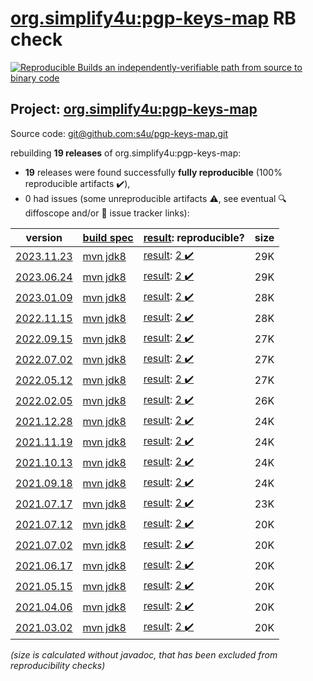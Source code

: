 [org.simplify4u:pgp-keys-map](https://central.sonatype.com/artifact/org.simplify4u/pgp-keys-map/versions) RB check
=======

[![Reproducible Builds](https://reproducible-builds.org/images/logos/rb.svg) an independently-verifiable path from source to binary code](https://reproducible-builds.org/)

## Project: [org.simplify4u:pgp-keys-map](https://central.sonatype.com/artifact/org.simplify4u/pgp-keys-map/versions)

Source code: [git@github.com:s4u/pgp-keys-map.git](git@github.com:s4u/pgp-keys-map.git)

rebuilding **19 releases** of org.simplify4u:pgp-keys-map:
- **19** releases were found successfully **fully reproducible** (100% reproducible artifacts :heavy_check_mark:),
- 0 had issues (some unreproducible artifacts :warning:, see eventual :mag: diffoscope and/or :memo: issue tracker links):

| version | [build spec](/BUILDSPEC.md) | [result](https://reproducible-builds.org/docs/jvm/): reproducible? | size |
| -- | --------- | ------ | -- |
| [2023.11.23](https://central.sonatype.com/artifact/org.simplify4u/pgp-keys-map/2023.11.23/pom) | [mvn jdk8](pgp-keys-map-2023.11.23.buildspec) | [result](pgp-keys-map-2023.11.23.buildinfo): [2 :heavy_check_mark: ](pgp-keys-map-2023.11.23.buildcompare) | 29K |
| [2023.06.24](https://central.sonatype.com/artifact/org.simplify4u/pgp-keys-map/2023.06.24/pom) | [mvn jdk8](pgp-keys-map-2023.06.24.buildspec) | [result](pgp-keys-map-2023.06.24.buildinfo): [2 :heavy_check_mark: ](pgp-keys-map-2023.06.24.buildcompare) | 29K |
| [2023.01.09](https://central.sonatype.com/artifact/org.simplify4u/pgp-keys-map/2023.01.09/pom) | [mvn jdk8](pgp-keys-map-2023.01.09.buildspec) | [result](pgp-keys-map-2023.01.09.buildinfo): [2 :heavy_check_mark: ](pgp-keys-map-2023.01.09.buildcompare) | 28K |
| [2022.11.15](https://central.sonatype.com/artifact/org.simplify4u/pgp-keys-map/2022.11.15/pom) | [mvn jdk8](pgp-keys-map-2022.11.15.buildspec) | [result](pgp-keys-map-2022.11.15.buildinfo): [2 :heavy_check_mark: ](pgp-keys-map-2022.11.15.buildcompare) | 28K |
| [2022.09.15](https://central.sonatype.com/artifact/org.simplify4u/pgp-keys-map/2022.09.15/pom) | [mvn jdk8](pgp-keys-map-2022.09.15.buildspec) | [result](pgp-keys-map-2022.09.15.buildinfo): [2 :heavy_check_mark: ](pgp-keys-map-2022.09.15.buildcompare) | 27K |
| [2022.07.02](https://central.sonatype.com/artifact/org.simplify4u/pgp-keys-map/2022.07.02/pom) | [mvn jdk8](pgp-keys-map-2022.07.02.buildspec) | [result](pgp-keys-map-2022.07.02.buildinfo): [2 :heavy_check_mark: ](pgp-keys-map-2022.07.02.buildcompare) | 27K |
| [2022.05.12](https://central.sonatype.com/artifact/org.simplify4u/pgp-keys-map/2022.05.12/pom) | [mvn jdk8](pgp-keys-map-2022.05.12.buildspec) | [result](pgp-keys-map-2022.05.12.buildinfo): [2 :heavy_check_mark: ](pgp-keys-map-2022.05.12.buildcompare) | 27K |
| [2022.02.05](https://central.sonatype.com/artifact/org.simplify4u/pgp-keys-map/2022.02.05/pom) | [mvn jdk8](pgp-keys-map-2022.02.05.buildspec) | [result](pgp-keys-map-2022.02.05.buildinfo): [2 :heavy_check_mark: ](pgp-keys-map-2022.02.05.buildcompare) | 26K |
| [2021.12.28](https://central.sonatype.com/artifact/org.simplify4u/pgp-keys-map/2021.12.28/pom) | [mvn jdk8](pgp-keys-map-2021.12.28.buildspec) | [result](pgp-keys-map-2021.12.28.buildinfo): [2 :heavy_check_mark: ](pgp-keys-map-2021.12.28.buildcompare) | 24K |
| [2021.11.19](https://central.sonatype.com/artifact/org.simplify4u/pgp-keys-map/2021.11.19/pom) | [mvn jdk8](pgp-keys-map-2021.11.19.buildspec) | [result](pgp-keys-map-2021.11.19.buildinfo): [2 :heavy_check_mark: ](pgp-keys-map-2021.11.19.buildcompare) | 24K |
| [2021.10.13](https://central.sonatype.com/artifact/org.simplify4u/pgp-keys-map/2021.10.13/pom) | [mvn jdk8](pgp-keys-map-2021.10.13.buildspec) | [result](pgp-keys-map-2021.10.13.buildinfo): [2 :heavy_check_mark: ](pgp-keys-map-2021.10.13.buildcompare) | 24K |
| [2021.09.18](https://central.sonatype.com/artifact/org.simplify4u/pgp-keys-map/2021.09.18/pom) | [mvn jdk8](pgp-keys-map-2021.09.18.buildspec) | [result](pgp-keys-map-2021.09.18.buildinfo): [2 :heavy_check_mark: ](pgp-keys-map-2021.09.18.buildcompare) | 24K |
| [2021.07.17](https://central.sonatype.com/artifact/org.simplify4u/pgp-keys-map/2021.07.17/pom) | [mvn jdk8](pgp-keys-map-2021.07.17.buildspec) | [result](pgp-keys-map-2021.07.17.buildinfo): [2 :heavy_check_mark: ](pgp-keys-map-2021.07.17.buildcompare) | 23K |
| [2021.07.12](https://central.sonatype.com/artifact/org.simplify4u/pgp-keys-map/2021.07.12/pom) | [mvn jdk8](pgp-keys-map-2021.07.12.buildspec) | [result](pgp-keys-map-2021.07.12.buildinfo): [2 :heavy_check_mark: ](pgp-keys-map-2021.07.12.buildcompare) | 20K |
| [2021.07.02](https://central.sonatype.com/artifact/org.simplify4u/pgp-keys-map/2021.07.02/pom) | [mvn jdk8](pgp-keys-map-2021.07.02.buildspec) | [result](pgp-keys-map-2021.07.02.buildinfo): [2 :heavy_check_mark: ](pgp-keys-map-2021.07.02.buildcompare) | 20K |
| [2021.06.17](https://central.sonatype.com/artifact/org.simplify4u/pgp-keys-map/2021.06.17/pom) | [mvn jdk8](pgp-keys-map-2021.06.17.buildspec) | [result](pgp-keys-map-2021.06.17.buildinfo): [2 :heavy_check_mark: ](pgp-keys-map-2021.06.17.buildcompare) | 20K |
| [2021.05.15](https://central.sonatype.com/artifact/org.simplify4u/pgp-keys-map/2021.05.15/pom) | [mvn jdk8](pgp-keys-map-2021.05.15.buildspec) | [result](pgp-keys-map-2021.05.15.buildinfo): [2 :heavy_check_mark: ](pgp-keys-map-2021.05.15.buildcompare) | 20K |
| [2021.04.06](https://central.sonatype.com/artifact/org.simplify4u/pgp-keys-map/2021.04.06/pom) | [mvn jdk8](pgp-keys-map-2021.04.06.buildspec) | [result](pgp-keys-map-2021.04.06.buildinfo): [2 :heavy_check_mark: ](pgp-keys-map-2021.04.06.buildcompare) | 20K |
| [2021.03.02](https://central.sonatype.com/artifact/org.simplify4u/pgp-keys-map/2021.03.02/pom) | [mvn jdk8](pgp-keys-map-2021.03.02.buildspec) | [result](pgp-keys-map-2021.03.02.buildinfo): [2 :heavy_check_mark: ](pgp-keys-map-2021.03.02.buildcompare) | 20K |

<i>(size is calculated without javadoc, that has been excluded from reproducibility checks)</i>

